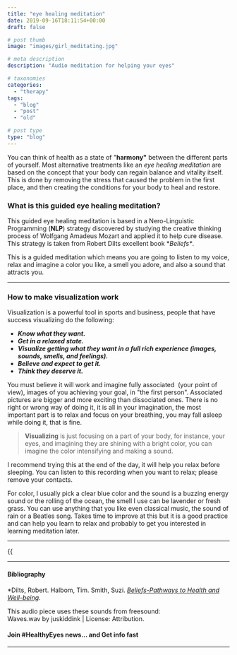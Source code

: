 ```yaml
---
title: "eye healing meditation"
date: 2019-09-16T18:11:54+00:00
draft: false

# post thumb
image: "images/girl_meditating.jpg"

# meta description
description: "Audio meditation for helping your eyes"

# taxonomies
categories: 
  - "therapy"
tags:
  - "blog"
  - "post"
  - "old"

# post type
type: "blog"
---
```


You can think of health as a state of "**harmony"** between the different parts of yourself. Most alternative treatments like an _eye healing meditation_ are based on the concept that your body can regain balance and vitality itself. This is done by removing the stress that caused the problem in the first place, and then creating the conditions for your body to heal and restore.

### What is this guided eye healing meditation?

This guided eye healing meditation is based in a Nero-Linguistic Programming (**NLP**) strategy discovered by studying the creative thinking process of Wolfgang Amadeus Mozart and applied it to help cure disease. This strategy is taken from Robert Dilts excellent book \**Beliefs\**.

This is a guided meditation which means you are going to listen to my voice, relax and imagine a color you like, a smell you adore, and also a sound that attracts you.

* * *

### How to make visualization work

Visualization is a powerful tool in sports and business, people that have success visualizing do the following:

* **_Know what they want._**
* **_Get in a relaxed state._**
* **_Visualize getting what they want in a full rich experience (images, sounds, smells, and feelings)._**
* **_Believe and expect to get it._**
* **_Think they deserve it._**

You must believe it will work and imagine fully associated  (your point of view), images of you achieving your goal, in "the first person". Associated pictures are bigger and more exciting than dissociated ones. There is no right or wrong way of doing it, it is all in your imagination, the most important part is to relax and focus on your breathing, you may fall asleep while doing it, that is fine.

>**Visualizing** is just focusing on a part of your body, for instance, your eyes, and imagining they are shining with a bright color, you can imagine the color intensifying and making a sound.

I recommend trying this at the end of the day, it will help you relax before sleeping. You can listen to this recording when you want to relax; please remove your contacts.

For color, I usually pick a clear blue color and the sound is a buzzing energy sound or the rolling of the ocean, the smell I use can be lavender or fresh grass. You can use anything that you like even classical music, the sound of rain or a Beatles song. Takes time to improve at this but it is a good practice and can help you learn to relax and probably to get you interested in learning meditation later.

* * *

{{<audio src="healthy_eyes.mp3" caption="Healthy Eyes Healing Meditation" >}}

* * *

#### Bibliography ####

\*Dilts, Robert. Halbom, Tim. Smith, Suzi. [_Beliefs-Pathways to Health and Well-being_](https://www.amazon.com/Beliefs-Pathways-Well-Being-Robert-Dilts/dp/1845908023).

This audio piece uses these sounds from freesound:  
Waves.wav by juskiddink | License: Attribution.

#### Join #HealthyEyes news... and Get info fast

* * *
